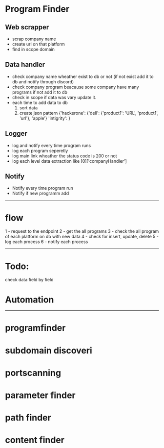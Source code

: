 # Program Finder

## Web scrapper
 - scrap company name
 - create url on that platform
 - find in scope domain

## Data handler
 - check company name wheather exist to db or not (if not exist add it to db and notify through discord)
 - check company program beacause some company have many programs if not add it to db
 - check in scope if data was vary update it.
 - each time to add data to db
   1. sort data 
   2. create json pattern {'hackerone': {'dell': {'product1': 'URL', 'product1', 'url'}, 'apple'}
                           'intigrity': }

## Logger
 - log and notify every time program runs
 - log each program seperetly
 - log main link wheather the status code is 200 or not
 - log each level data extraction like [0]['companyHandler']

## Notify 
 - Notify every time program run
 - Notify if new programm add

------------------------------
 # flow
 1 - request to the endpoint
 2 - get the all programs
 3 - check the all program of each platform on db with new data
 4 - check for insert, update, delete
 5 - log each process
 6 - notify each process

---------------------------
# Todo:
check data field by field



 # Automation 
 -------------------------
 # programfinder
 # subdomain discoveri
 # portscanning
 # parameter finder
 # path finder
 # content finder